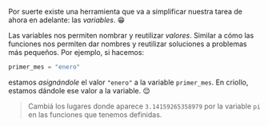 Por suerte existe una herramienta que va a simplificar nuestra tarea de ahora en adelante: las _variables_. :grin:

Las variables nos permiten nombrar y reutilizar _valores_. Similar a cómo las funciones nos permiten dar nombres y reutilizar soluciones a problemas más pequeños. Por ejemplo, si hacemos:

``` python
primer_mes = "enero"
```

estamos _asignándole_ el valor `"enero"` a la variable `primer_mes`. En criollo, estamos dándole ese valor a la variable. :relieved:

> Cambiá los lugares donde aparece `3.14159265358979` por la variable `pi` en las funciones que tenemos definidas.